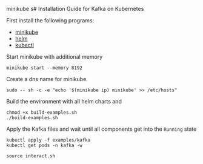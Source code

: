 minikube s# Installation Guide for Kafka on Kubernetes

First install the following programs: 
- [minikube](https://kubernetes.io/de/docs/tasks/tools/install-minikube/)
- [helm](https://helm.sh/docs/intro/install/) 
- [kubectl](https://kubernetes.io/docs/tasks/tools/)

Start minikube with additional memory
```shell
minikube start --memory 8192
```

Create a dns name for minikube.
```shell
sudo -- sh -c -e "echo '$(minikube ip) minikube' >> /etc/hosts"
```

Build the environment with all helm charts and 
```shell
chmod +x build-examples.sh
./build-examples.sh
```

Apply the Kafka files and wait until all components get into the `Running` state
```shell
kubectl apply -f examples/kafka
kubectl get pods -n kafka -w
```

```shell
source interact.sh
```